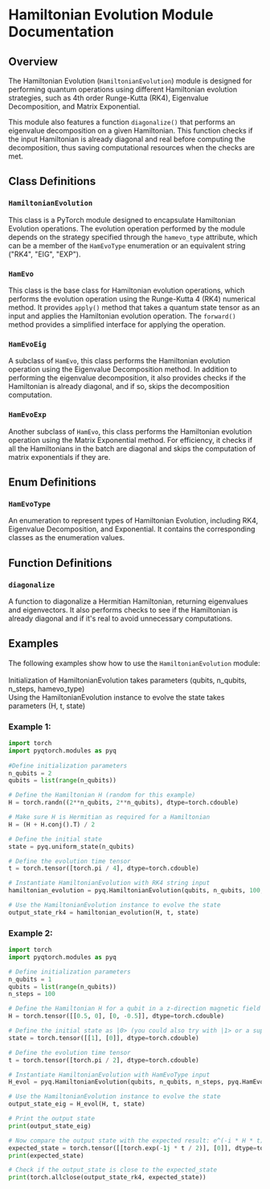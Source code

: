 # Hamiltonian Evolution Module Documentation

## Overview

The Hamiltonian Evolution (`HamiltonianEvolution`) module is designed for performing quantum operations using different Hamiltonian evolution strategies, such as 4th order Runge-Kutta (RK4), Eigenvalue Decomposition, and Matrix Exponential. 

This module also features a function `diagonalize()` that performs an eigenvalue decomposition on a given Hamiltonian. This function checks if the input Hamiltonian is already diagonal and real before computing the decomposition, thus saving computational resources when the checks are met.

## Class Definitions

### `HamiltonianEvolution`

This class is a PyTorch module designed to encapsulate Hamiltonian Evolution operations. The evolution operation performed by the module depends on the strategy specified through the `hamevo_type` attribute, which can be a member of the `HamEvoType` enumeration or an equivalent string ("RK4", "EIG", "EXP").

### `HamEvo`

This class is the base class for Hamiltonian evolution operations, which performs the evolution operation using the Runge-Kutta 4 (RK4) numerical method. It provides `apply()` method that takes a quantum state tensor as an input and applies the Hamiltonian evolution operation. The `forward()` method provides a simplified interface for applying the operation.

### `HamEvoEig`

A subclass of `HamEvo`, this class performs the Hamiltonian evolution operation using the Eigenvalue Decomposition method. In addition to performing the eigenvalue decomposition, it also provides checks if the Hamiltonian is already diagonal, and if so, skips the decomposition computation.

### `HamEvoExp`

Another subclass of `HamEvo`, this class performs the Hamiltonian evolution operation using the Matrix Exponential method. For efficiency, it checks if all the Hamiltonians in the batch are diagonal and skips the computation of matrix exponentials if they are.

## Enum Definitions

### `HamEvoType`

An enumeration to represent types of Hamiltonian Evolution, including RK4, Eigenvalue Decomposition, and Exponential. It contains the corresponding classes as the enumeration values.

## Function Definitions

### `diagonalize`

A function to diagonalize a Hermitian Hamiltonian, returning eigenvalues and eigenvectors. It also performs checks to see if the Hamiltonian is already diagonal and if it's real to avoid unnecessary computations.

## Examples

The following examples show how to use the `HamiltonianEvolution` module:
<br>
<br>
Initialization of HamiltonianEvolution takes parameters (qubits, n_qubits, n_steps, hamevo_type)
<br>
Using the HamiltonianEvolution instance to evolve the state takes parameters (H, t, state)
<br>

### Example 1:
```python
import torch
import pyqtorch.modules as pyq
 
#Define initialization parameters
n_qubits = 2
qubits = list(range(n_qubits))

# Define the Hamiltonian H (random for this example)
H = torch.randn((2**n_qubits, 2**n_qubits), dtype=torch.cdouble)

# Make sure H is Hermitian as required for a Hamiltonian
H = (H + H.conj().T) / 2

# Define the initial state 
state = pyq.uniform_state(n_qubits)

# Define the evolution time tensor
t = torch.tensor([torch.pi / 4], dtype=torch.cdouble)  

# Instantiate HamiltonianEvolution with RK4 string input
hamiltonian_evolution = pyq.HamiltonianEvolution(qubits, n_qubits, 100, "RK4")

# Use the HamiltonianEvolution instance to evolve the state
output_state_rk4 = hamiltonian_evolution(H, t, state)

```



### Example 2:
```python
import torch
import pyqtorch.modules as pyq

# Define initialization parameters
n_qubits = 1
qubits = list(range(n_qubits))
n_steps = 100

# Define the Hamiltonian H for a qubit in a z-direction magnetic field
H = torch.tensor([[0.5, 0], [0, -0.5]], dtype=torch.cdouble)

# Define the initial state as |0> (you could also try with |1> or a superposition state)
state = torch.tensor([[1], [0]], dtype=torch.cdouble)

# Define the evolution time tensor
t = torch.tensor([torch.pi / 2], dtype=torch.cdouble) 

# Instantiate HamiltonianEvolution with HamEvoType input
H_evol = pyq.HamiltonianEvolution(qubits, n_qubits, n_steps, pyq.HamEvoType.EIG)

# Use the HamiltonianEvolution instance to evolve the state
output_state_eig = H_evol(H, t, state)

# Print the output state
print(output_state_eig)

# Now compare the output state with the expected result: e^(-i * H * t) * |0> = [[e^(-i*t/2)], [0]]
expected_state = torch.tensor([[torch.exp(-1j * t / 2)], [0]], dtype=torch.cdouble)
print(expected_state)

# Check if the output_state is close to the expected_state
print(torch.allclose(output_state_rk4, expected_state))

```
